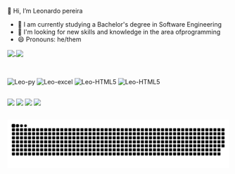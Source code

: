  👋 Hi, I’m Leonardo pereira

- 🌱 I am currently studying a Bachelor's degree in Software Engineering
- 💞️ I'm looking for new skills and knowledge in the area of ​​programming
- 😄 Pronouns: he/them

<div>
 <a href="https://github.com/anuraghazra/github-readme-stats">
  <img height=200 align="center" src="https://github-readme-stats.vercel.app/api?username=Coruja1994-30&theme=dark" />
 <a href="https://github.com/anuraghazra/convoychat">
  <img height=200 align="center" src="https://github-readme-stats.vercel.app/api/top-langs?username=Coruja1994-30&layout=compact&langs_count=8&card_width=320&theme=dark" />
 </a>
</div>

##

<div stule+"displat: inline_block"><br>
  <img align="center"alt="Leo-py"height="30" width="60" src="https://img.shields.io/badge/Python-14354C?style=for-the-badge&logo=python&logoColor=white"/>      
  <img align="center"alt="Leo-excel"height="30" width="70" src="https://img.shields.io/badge/Microsoft_Excel-217346?style=for-the-badge&logo=microsoft-excel&logoColor=white"/>
  <img align="center"alt="Leo-HTML5"height="30" width="60" src="https://img.shields.io/badge/HTML5-E34F26?style=for-the-badge&logo=html5&logoColor=white"/>
  <img align="center"alt="Leo-HTML5"height="30" width="60" src="https://img.shields.io/badge/CSS3-1572B6?style=for-the-badge&logo=css3&logoColor=white"/>
</div>

##

<div>
  <a href="https://www.linkedin.com/in/leonardo-pereira-23401329a/" target="_blank"><img src="https://img.shields.io/badge/LinkedIn-0077B5?style=for-the-badge&logo=linkedin&logoColor=white" target="_blank"></a>
  <a href="https://www.instagram.com/leonardo.199429/" target="_blank"><img src="https://img.shields.io/badge/Instagram-E4405F?style=for-the-badge&logo=instagram&logoColor=white" target="_blank"></a>
  <a href="leonardo.pere1704@gmail.com" target="_blank"><img src="https://img.shields.io/badge/Gmail-D14836?style=for-the-badge&logo=gmail&logoColor=white" target="_blank"></a>
  <a href="https://www.youtube.com/@LeonardoPereira-el7my" target="_blank"><img src="https://img.shields.io/badge/YouTube-FF0000?style=for-the-badge&logo=youtube&logoColor=white" target="_blank"></a>
</div>

##

<picture align="center">
  <source media="(prefers-color-scheme: dark)" srcset="https://raw.githubusercontent.com/mari4souza/mari4souza/output/github-contribution-grid-snake-dark.svg">
  <source media="(prefers-color-scheme: light)" srcset="https://raw.githubusercontent.com/mari4souza/mari4souza/output/github-contribution-grid-snake-dark.svg">
  <img align="center" alt="github contribution grid snake animation" src="https://raw.githubusercontent.com/mari4souza/mari4souza/output/github-contribution-grid-snake.svg">
</picture>


<!---
coruja1994-30/coruja1994-30 is a ✨ special ✨ repository because its `README.md` (this file) appears on your GitHub profile.
You can click the Preview link to take a look at your changes.
--->
